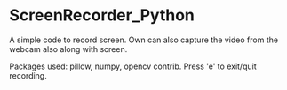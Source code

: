 # ScreenRecorder_Python
 A simple code to record screen. Own can also capture the video from the webcam also along with screen.

Packages used: pillow, numpy, opencv contrib.
 Press 'e' to exit/quit recording.
